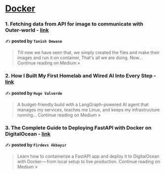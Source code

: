 
<h1><a href=https://medium.com/tag/docker/recommended target="_blank" rel="noopener noreferrer">Docker</a></h1>
<h3>1. Fetching data from API for image to communicate with Outer-world - <a href="https://medium.com/@tanishdewase222/fetching-data-from-api-for-image-to-communicate-with-outer-world-b3d76f09f412?source=rss------docker-5" target="_blank" rel="noopener noreferrer">link</a></h3>

✍️ **posted by `Tanish Dewase`**

<blockquote>Till now we have seen that, we simply created the files and make their images and run it on container, That's all we are doing. Now…
Continue reading on Medium »</blockquote>

<h3>2. How I Built My First Homelab and Wired AI Into Every Step - <a href="https://medium.com/@hvalverde4800/how-i-built-my-first-homelab-and-wired-ai-into-every-step-a631bab11b61?source=rss------docker-5" target="_blank" rel="noopener noreferrer">link</a></h3>

✍️ **posted by `Hugo Valverde`**

<blockquote>A budget-friendly build with a LangGraph-powered AI agent that manages my services, teaches me Linux, and keeps my infrastructure running…
Continue reading on Medium »</blockquote>

<h3>3. The Complete Guide to Deploying FastAPI with Docker on DigitalOcean - <a href="https://medium.com/@firdevsakbyrr/the-complete-guide-to-deploying-fastapi-with-docker-on-digitalocean-517ad1a32aef?source=rss------docker-5" target="_blank" rel="noopener noreferrer">link</a></h3>

✍️ **posted by `Firdevs Akbayır`**

<blockquote>Learn how to containerize a FastAPI app and deploy it to DigitalOcean with Docker — from local setup to live production.
Continue reading on Medium »</blockquote>


